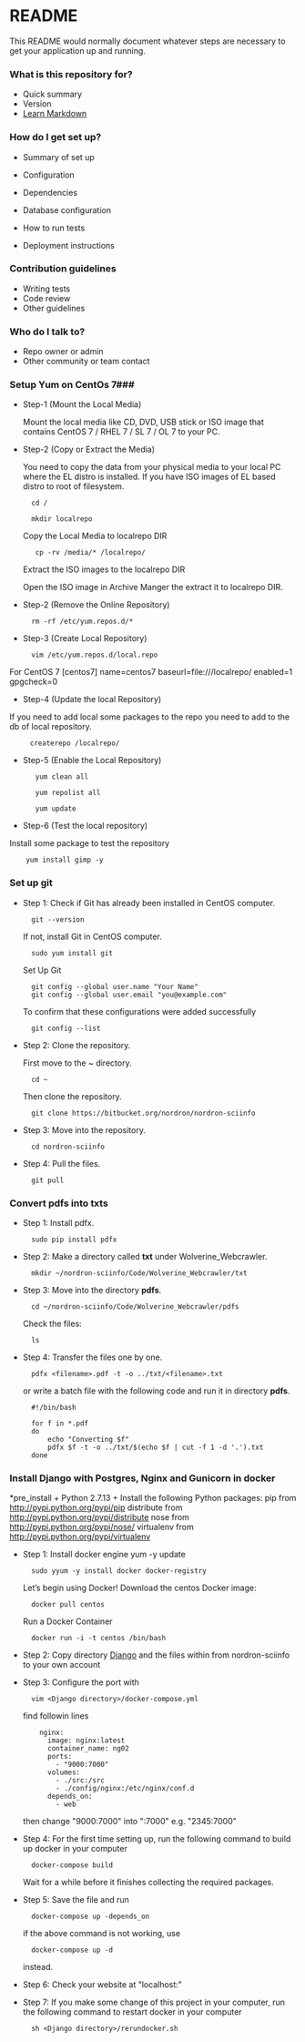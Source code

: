 # README #

This README would normally document whatever steps are necessary to get your application up and running.

### What is this repository for? ###
* Quick summary
* Version
* [Learn Markdown](https://bitbucket.org/tutorials/markdowndemo)

### How do I get set up? ###

* Summary of set up
* Configuration
* Dependencies
* Database configuration
* How to run tests

* Deployment instructions

### Contribution guidelines ###

* Writing tests
* Code review
* Other guidelines

### Who do I talk to? ###

* Repo owner or admin
* Other community or team contact

### Setup Yum  on CentOs 7###
* Step-1 (Mount the Local Media)

	Mount the local media like CD, DVD, USB stick or ISO image that contains CentOS 7 / RHEL 7 / SL 7 / OL 7 to your PC.

* Step-2 (Copy or Extract the Media)

	You need to copy the data from your physical media to your local PC where the EL distro is installed. If you have ISO images of EL based distro to root of filesystem.
		
		cd /

		mkdir localrepo

	Copy the Local Media to localrepo DIR

		 cp -rv /media/* /localrepo/

	Extract the ISO images to the localrepo DIR

	Open the ISO image in Archive Manger the extract it to localrepo DIR.

* Step-2 (Remove the Online Repository)

		rm -rf /etc/yum.repos.d/*
* Step-3 (Create Local Repository)

		vim /etc/yum.repos.d/local.repo
For CentOS 7
		[centos7]
		name=centos7
		baseurl=file:///localrepo/
		enabled=1
		gpgcheck=0

* Step-4 (Update the local Repository)

If you need to add local some packages to the repo you need to add to the db of local repository.

		 createrepo /localrepo/

* Step-5 (Enable the Local Repository)

		 yum clean all

		 yum repolist all
		
		 yum update

* Step-6 (Test the local repository)

Install some package to test the repository


		yum install gimp -y




### Set up git ###

* Step 1: Check if Git has already been installed in CentOS computer.

		git --version

	If not, install Git in CentOS computer.

		sudo yum install git

	Set Up Git
		
		git config --global user.name "Your Name"
		git config --global user.email "you@example.com"
	
	To confirm that these configurations were added successfully
		
		git config --list


* Step 2: Clone the repository.

	First move to the ~ directory.

		cd ~

	Then clone the repository.

		git clone https://bitbucket.org/nordron/nordron-sciinfo
		
* Step 3: Move into the repository.

		cd nordron-sciinfo

* Step 4: Pull the files.

		git pull
		
		
	
### Convert pdfs into txts ###

* Step 1: Install pdfx.

		sudo pip install pdfx
		
* Step 2: Make a directory called **txt** under Wolverine_Webcrawler.

		mkdir ~/nordron-sciinfo/Code/Wolverine_Webcrawler/txt
		
* Step 3: Move into the directory **pdfs**.
		
		cd ~/nordron-sciinfo/Code/Wolverine_Webcrawler/pdfs
		
	Check the files:
	
		ls		

* Step 4: Transfer the files one by one.
		
		pdfx <filename>.pdf -t -o ../txt/<filename>.txt
		
	or write a batch file with the following code and run it in directory **pdfs**.
	
		#!/bin/bash
		
		for f in *.pdf
		do
			echo "Converting $f"
			pdfx $f -t -o ../txt/$(echo $f | cut -f 1 -d '.').txt
		done

	
	
### Install Django with Postgres, Nginx and Gunicorn in docker ###
*pre_install
	+ Python 2.7.13
	+ Install the following Python packages: 
		pip from http://pypi.python.org/pypi/pip
		distribute from http://pypi.python.org/pypi/distribute
		nose from http://pypi.python.org/pypi/nose/
		virtualenv from http://pypi.python.org/pypi/virtualenv


* Step 1: Install docker engine
		yum -y update

		sudo yyum -y install docker docker-registry

	Let’s begin using Docker! Download the centos Docker image:
		
		docker pull centos

	Run a Docker Container

		docker run -i -t centos /bin/bash



* Step 2: Copy directory [Django](https://bitbucket.org/nordron/nordron-sciinfo/src/master/Code/Django/) and the files within from nordron-sciinfo to your own account

* Step 3: Configure the port with

		vim <Django directory>/docker-compose.yml
		
	find followin lines
	
		  nginx:
			image: nginx:latest
			container_name: ng02
			ports:
			  - "9000:7000"
			volumes:
			  - ./src:/src
			  - ./config/nginx:/etc/nginx/conf.d
			depends_on:
			  - web
			  
	then change "9000:7000" into "<port you want>:7000"
	e.g. "2345:7000"

* Step 4: For the first time setting up, run the following command to build up docker in your computer

		docker-compose build

	Wait for a while before it finishes collecting the required packages.

* Step 5: Save the file and run

		docker-compose up -depends_on

	if the above command is not working, use

        docker-compose up -d

	instead.


* Step 6: Check your website at "localhost:<port you set>"

* Step 7: If you make some change of this project in your computer, run the following command to restart docker in your computer


		sh <Django directory>/rerundocker.sh